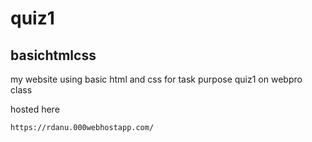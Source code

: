 # quiz1

## basichtmlcss

my website using basic html and css for task purpose quiz1 on webpro class

hosted here

```sh
https://rdanu.000webhostapp.com/
```